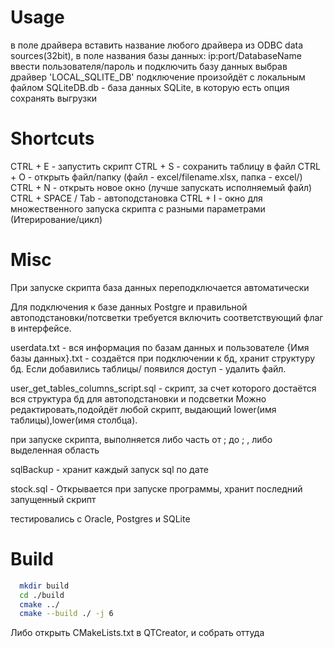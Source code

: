 # Usage
в поле драйвера вставить название любого драйвера из ODBC data sources(32bit), в поле названия базы данных: ip:port/DatabaseName 
ввести пользователя/пароль и подключить базу данных
выбрав драйвер 'LOCAL_SQLITE_DB' подключение произойдёт с локальным файлом SQLiteDB.db - база данных SQLite, в которую есть опция сохранять выгрузки


# Shortcuts
CTRL + E - запустить скрипт
CTRL + S - сохранить таблицу в файл
CTRL + O - открыть файл/папку (файл - excel/filename.xlsx, папка - excel/)
CTRL + N - открыть новое окно (лучше запускать исполняемый файл)
CTRL + SPACE / Tab - автоподстановка
CTRL + I - окно для множественного запуска скрипта с разными параметрами (Итерирование/цикл)

# Misc
При запуске скрипта база данных переподключается автоматически

Для подключения к базе данных Postgre и правильной автоподстановки/потсветки требуется включить соответствующий флаг в интерфейсе.

userdata.txt - вся информация по базам данных и пользователе
{Имя базы данных}.txt - создаётся при подключении к бд, хранит структуру бд. Если добавились таблицы/ появился доступ - удалить файл.

user_get_tables_columns_script.sql - скрипт, за счет которого достаётся вся структура бд для автоподстановки и подсветки 
Можно редактировать,подойдёт любой скрипт, выдающий lower(имя таблицы),lower(имя столбца).

при запуске скрипта, выполняется либо часть от ; до ; , либо выделенная область

sqlBackup - хранит каждый запуск sql по дате

stock.sql - Открывается при запуске программы, хранит последний запущенный скрипт

тестировались с Oracle, Postgres и SQLite 

# Build
```bash
  mkdir build
  cd ./build
  cmake ../
  cmake --build ./ -j 6
```
Либо открыть CMakeLists.txt в QTCreator, и собрать оттуда

